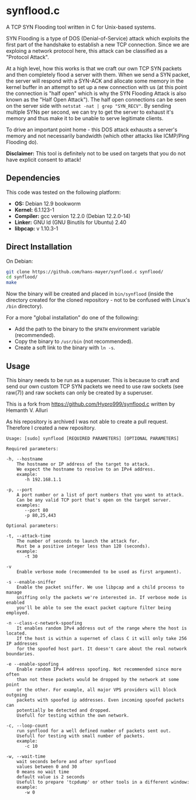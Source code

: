 # synflood.c

A TCP SYN Flooding tool written in C for Unix-based systems.

SYN Flooding is a type of DOS (Denial-of-Service) attack which exploits the
first part of the handshake to establish a new TCP connection. Since we are
exploing a network protocol here, this attack can be classified as a
"Protocol Attack".

At a high level, how this works is that we craft our own TCP SYN packets and
then completely flood a server with them. When we send a SYN packet, the
server will respond with a SYN-ACK and allocate some memory in the kernel
buffer in an attempt to set up a new connection with us (at this point the
connection is "half open" which is why the SYN Flooding Attack is also
known as the "Half Open Attack"). The half open connections can be seen on
the server side with `netstat -nat | grep "SYN_RECV"`. By sending multiple
SYNs per second, we can try to get the server to exhaust it's memory and thus
make it to be unable to serve legitimate clients.

To drive an important point home - this DOS attack exhausts a server's memory
and not necessarily bandwidth (which other attacks like ICMP/Ping Flooding do).

**Disclaimer:** This tool is definitely not to be used on targets
that you do not have explicit consent to attack!


## Dependencies
This code was tested on the following platform:
- **OS:** Debian 12.9 bookworm 
- **Kernel:** 6.1.123-1
- **Compiler:** gcc version 12.2.0 (Debian 12.2.0-14) 
- **Linker:** GNU ld (GNU Binutils for Ubuntu) 2.40
- **libpcap:** v 1.10.3-1 


## Direct Installation
On Debian:
```bash
git clone https://github.com/hans-mayer/synflood.c synflood/ 
cd synflood/
make
```

Now the binary will be created and placed in `bin/synflood` (inside the
directory created for the cloned repository - not to be confused with
Linux's `/bin` directory).

For a more "global installation" do one of the following:
- Add the path to the binary to the `$PATH` environment variable (recommended).
- Copy the binary to `/usr/bin` (not recommended).
- Create a soft link to the binary with `ln -s`.


## Usage
This binary needs to be run as a superuser. This is because to craft and send
our own custom TCP SYN packets we need to use raw sockets (see raw(7)) and
raw sockets can only be created by a superuser.

This is a fork from https://github.com/Hypro999/synflood.c 
written by Hemanth V. Alluri 

As his repository is archived I was not able to create a pull request.
Therefore I created a new repository. 


```
Usage: [sudo] synflood [REQUIRED PARAMETERS] [OPTIONAL PARAMETERS]

Required parameters:

-h, --hostname
    The hostname or IP address of the target to attack. 
    We expect the hostname to resolve to an IPv4 address.
    example: 
       -h 192.168.1.1  

-p, --port
    A port number or a list of port numbers that you want to attack. 
    Can be any valid TCP port that's open on the target server. 
    examples: 
       --port 80 
       -p 80,25,443 

Optional parameters:

-t, --attack-time
    The number of seconds to launch the attack for. 
    Must be a positive integer less than 120 (seconds).  
    example: 
       -t 30 

-v
    Enable verbose mode (recommended to be used as first argument).

-s --enable-sniffer
    Enable the packet sniffer. We use libpcap and a child process to manage
    sniffing only the packets we're interested in. If verbose mode is enabled
    you'll be able to see the exact packet capture filter being employed.

-n --class-c-network-spoofing
    It enables random IPv4 address out of the range where the host is located.
    If the host is within a supernet of class C it will only take 256 IP addresses 
    for the spoofed host part. It doesn't care about the real notwork boundaries. 

-e --enable-spoofing
    Enable random IPv4 address spoofing. Not recommended since more often
    than not these packets would be dropped by the network at some point
    or the other. For example, all major VPS providers will block outgoing
    packets with spoofed ip addresses. Even incoming spoofed packets can
    potentially be detected and dropped. 
    Usefull for testing within the own network. 

-c, --loop-count
    run synflood for a well defined number of packets sent out. 
    Usefull for testing with small number of packets. 
    example: 
       -c 10 

-w, --wait-time
    wait seconds before and after synflood 
    values between 0 and 30 
    0 means no wait time 
    default value is 2 seconds  
    Usefull to prepare 'tcpdump' or other tools in a different window: 
    example: 
       -w 0 
```
